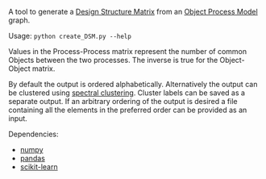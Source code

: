 A tool to generate a [Design Structure Matrix](https://en.wikipedia.org/wiki/Design_structure_matrix) from an [Object Process Model](https://en.wikipedia.org/wiki/Object_Process_Methodology) graph.

Usage: `python create_DSM.py --help`

Values in the Process-Process matrix represent the number of common Objects between the two processes.
The inverse is true for the Object-Object matrix.

By default the output is ordered alphabetically.
Alternatively the output can be clustered using [spectral clustering](https://en.wikipedia.org/wiki/Spectral_clustering).
Cluster labels can be saved as a separate output. 
If an arbitrary ordering of the output is desired a file containing all the elements in the preferred order can be provided as an input.

Dependencies:
- [numpy](https://numpy.org/)
- [pandas](https://pandas.pydata.org/)
- [scikit-learn](https://scikit-learn.org/)
